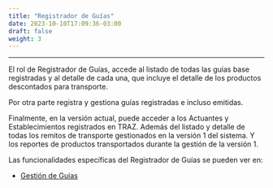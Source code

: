 ```yaml
---
title: "Registrador de Guías"
date: 2023-10-10T17:09:36-03:00
draft: false
weight: 3
---
```


---

El rol de Registrador de Guías, accede al listado de todas las guías base registradas y al detalle de cada una, que incluye el detalle de los productos descontados para transporte.

Por otra parte registra y gestiona guías registradas e incluso emitidas.

Finalmente, en la versión actual, puede acceder a los Actuantes y Establecimientos registrados en TRAZ. Además del listado y detalle de todas los remitos de transporte gestionados en la versión 1 del sistema. Y los reportes de productos transportados durante la gestión de la versión 1.

Las funcionalidades específicas del Registrador de Guías se pueden ver en:

- [Gestión de Guías](../../funcionalidades/guias/index.html)
